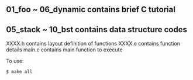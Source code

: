 ## 01_foo ~ 06_dynamic contains brief C tutorial  
## 05_stack  ~ 10_bst contains data structure codes

XXXX.h contains layout definition of functions
XXXX.c  contains function details
main.c  contains main function to execute

To use:  

```{.bash}
$ make all
```